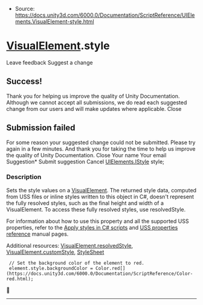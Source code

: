 * Source: https://docs.unity3d.com/6000.0/Documentation/ScriptReference/UIElements.VisualElement-style.html

#  [VisualElement](https://docs.unity3d.com/6000.0/Documentation/ScriptReference/UIElements.VisualElement.html).style
Leave feedback
Suggest a change
## Success!
Thank you for helping us improve the quality of Unity Documentation. Although we cannot accept all submissions, we do read each suggested change from our users and will make updates where applicable.
Close
## Submission failed
For some reason your suggested change could not be submitted. Please <a>try again</a> in a few minutes. And thank you for taking the time to help us improve the quality of Unity Documentation.
Close
Your name Your email Suggestion* Submit suggestion
Cancel
[UIElements.IStyle](https://docs.unity3d.com/6000.0/Documentation/ScriptReference/UIElements.IStyle.html) style; 
### Description
Sets the style values on a [VisualElement](https://docs.unity3d.com/6000.0/Documentation/ScriptReference/UIElements.VisualElement.html). 
The returned style data, computed from USS files or inline styles written to this object in C#, doesn't represent the fully resolved styles, such as the final height and width of a VisualElement. To access these fully resolved styles, use resolvedStyle.   
  
For information about how to use this property and all the supported USS properties, refer to the [Apply styles in C# scripts](https://docs.unity3d.com/6000.0/Documentation/Manual/UIE-apply-styles-with-csharp.html) and [USS properties reference](https://docs.unity3d.com/6000.0/Documentation/Manual/UIE-USS-Properties-Reference.html) manual pages.   
  
Additional resources: [VisualElement.resolvedStyle](https://docs.unity3d.com/6000.0/Documentation/ScriptReference/UIElements.VisualElement-resolvedStyle.html), [VisualElement.customStyle](https://docs.unity3d.com/6000.0/Documentation/ScriptReference/UIElements.VisualElement-customStyle.html), [StyleSheet](https://docs.unity3d.com/6000.0/Documentation/ScriptReference/UIElements.StyleSheet.html)   
  

```
 // Set the background color of the element to red.
 element.style.backgroundColor = Color.red[](https://docs.unity3d.com/6000.0/Documentation/ScriptReference/Color-red.html);

```

* * *
